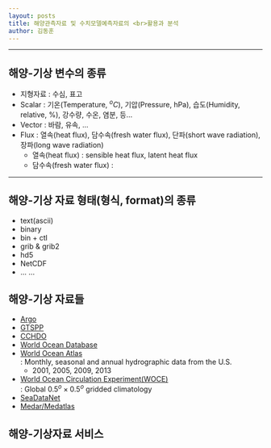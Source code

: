 ```yaml
---
layout: posts
title: 해양관측자료 및 수치모델예측자료의 <br>활용과 분석
author: 김동훈
---
```


---

## 해양-기상 변수의 종류

* 지형자료 : 수심, 표고
* Scalar : 기온(Temperature, $^oC$), 기압(Pressure, hPa), 습도(Humidity, relative, $\%$), 강수량, 수온, 염분, 등...
* Vector : 바람, 유속, ...
* Flux : 열속(heat flux), 담수속(fresh water flux), 단파(short wave radiation), 장파(long wave radiation)
  * 열속(heat flux) : sensible heat flux, latent heat flux
  * 담수속(fresh water flux) : 

---

## 해양-기상 자료 형태(형식, format)의 종류

* text(ascii)
* binary
* bin + ctl
* grib & grib2
* hd5
* NetCDF
* ... ...

## 해양-기상 자료들

* [Argo](http://www.argo.ucsd.edu/)
* [GTSPP](http://www.nodc.noaa.gov/GTSPP/)
* [CCHDO](http://whpo.ucsd.edu/)
* [World Ocean Database](http://www.nodc.noaa.gov/OC5/WOD/pr_wod.html)
* [World Ocean Atlas](http://www.nodc.noaa.gov/OC5/WOA09/pr_woa09.html)<br>: Monthly, seasonal and annual hydrographic data from the U.S.
  * 2001, 2005, 2009, 2013
* [World Ocean Circulation Experiment(WOCE)](https://www.nodc.noaa.gov/woce/)<br>: Global $0.5^o \times 0.5^o$ gridded climatology
* [SeaDataNet](http://www.seadatanet.org/Data-Access/Common-Data-Index-CDI)
* [Medar/Medatlas](http://www.ifremer.fr/medar/)

## 해양-기상자료 서비스

